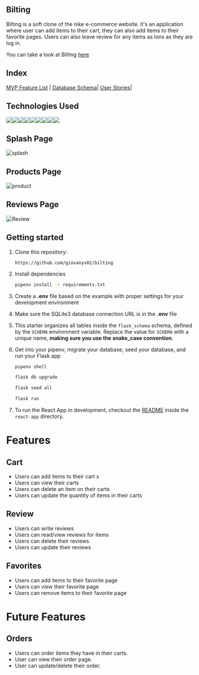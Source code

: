 ## Bilting
Bilting is a soft clone of the nike e-commerce website. it's an application where user can add items to their cart, they can also add items to their favorite pages. Users can also leave review for any items as lons as they are log in.

You can take a look at Bilting [here](https://bilting.onrender.com)

## Index
[MVP Feature List](https://github.com/giovanyv02/bilting/wiki/MVP-Feature-List) |
[Database Schema](https://github.com/giovanyv02/bilting/wiki/Bilting-diagram)|
[User Stories](https://github.com/giovanyv02/bilting/wiki/User-Stories)|

## Technologies Used
<img src ="https://img.shields.io/badge/Python-3776AB?style=for-the-badge&logo=python&logoColor=white"/><img src="https://img.shields.io/badge/JavaScript-323330?style=for-the-badge&logo=javascript&logoColor=F7DF1E" /><img src="https://img.shields.io/badge/Node.js-339933?style=for-the-badge&logo=nodedotjs&logoColor=white" /><img src="https://img.shields.io/badge/PostgreSQL-316192?style=for-the-badge&logo=postgresql&logoColor=white" /><img src="https://img.shields.io/badge/HTML5-E34F26?style=for-the-badge&logo=html5&logoColor=white" /><img src="https://img.shields.io/badge/CSS3-1572B6?style=for-the-badge&logo=css3&logoColor=white" /><img src="https://img.shields.io/badge/React-20232A?style=for-the-badge&logo=react&logoColor=61DAFB" /><img src="https://img.shields.io/badge/Redux-593D88?style=for-the-badge&logo=redux&logoColor=white" /><img src="https://img.shields.io/badge/GitHub-100000?style=for-the-badge&logo=github&logoColor=white" />

## Splash Page
![splash](https://cdn.discordapp.com/attachments/1130957424296198224/1134283239683534930/Screenshot_58.png?ex=66440396&is=6642b216&hm=6e80b09b01317cc6c4ba833bf859298e311f7d09f8f5e6af729e57f4c9905942&)


## Products Page
![product](https://cdn.discordapp.com/attachments/1130957424296198224/1140601633231884339/Screenshot_61.png?ex=6643edcc&is=66429c4c&hm=2d8fde94de684bcb02ec0a983e4a8e6254f1d8056c70784b26ade1b3e7f8c305&)

## Reviews Page
![Review](https://cdn.discordapp.com/attachments/1130957424296198224/1140601632984403978/Screenshot_62.png?ex=6643edcc&is=66429c4c&hm=dc23c12a94c0dec56a34829cddee17891d4e0b46a9e758d1cfe0ce0b16dc81bb&)

## Getting started
1. Clone this repository:


   `
      https://github.com/giovanyv02/bilting
   `

3. Install dependencies

      ```bash
      pipenv install -r requirements.txt
      ```

4. Create a **.env** file based on the example with proper settings for your
   development environment

5. Make sure the SQLite3 database connection URL is in the **.env** file

6. This starter organizes all tables inside the `flask_schema` schema, defined
   by the `SCHEMA` environment variable.  Replace the value for
   `SCHEMA` with a unique name, **making sure you use the snake_case
   convention**.

7. Get into your pipenv, migrate your database, seed your database, and run your Flask app

   ```bash
   pipenv shell
   ```

   ```bash
   flask db upgrade
   ```

   ```bash
   flask seed all
   ```

   ```bash
   flask run
   ```

8. To run the React App in development, checkout the [README](./react-app/README.md) inside the `react-app` directory.

# Features

## Cart
* Users can add items to their cart s
* Users can view their carts
* Users can delete an item on their carts
* Users can update the quantity of items in their carts

## Review
* Users can write reviews
* Users can read/view reviews for items
* Users can delete their reviews
* Users can update their reviews

## Favorites
* Users can add items to their favorite page
* Users can view their favorite page
* Users can remove items to their favorite page

# Future Features

## Orders
* Users can order items they have in their carts.
* User can view their order page.
* User can update/delete their order.
